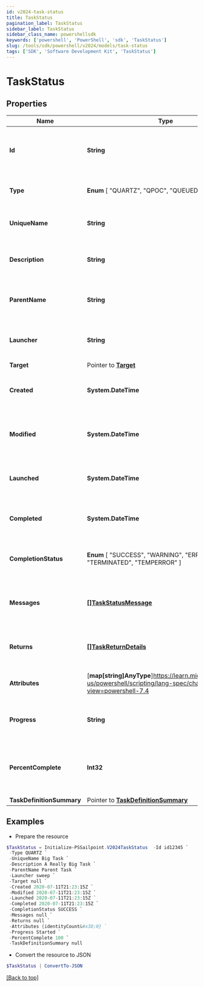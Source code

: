 ```yaml
---
id: v2024-task-status
title: TaskStatus
pagination_label: TaskStatus
sidebar_label: TaskStatus
sidebar_class_name: powershellsdk
keywords: ['powershell', 'PowerShell', 'sdk', 'TaskStatus'] 
slug: /tools/sdk/powershell/v2024/models/task-status
tags: ['SDK', 'Software Development Kit', 'TaskStatus']
---
```



# TaskStatus

## Properties

Name | Type | Description | Notes
------------ | ------------- | ------------- | -------------
**Id** |  **String** | System-generated unique ID of the task this TaskStatus represents | [required]
**Type** |   **Enum** [  "QUARTZ",    "QPOC",    "QUEUED_TASK" ] | Type of task this TaskStatus represents | [required]
**UniqueName** |  **String** | Name of the task this TaskStatus represents | [required]
**Description** |  **String** | Description of the task this TaskStatus represents | [required]
**ParentName** |  **String** | Name of the parent of the task this TaskStatus represents | [required]
**Launcher** |  **String** | Service to execute the task this TaskStatus represents | [required]
**Target** |  Pointer to [**Target**](target) |  | [optional] 
**Created** |  **System.DateTime** | Creation date of the task this TaskStatus represents | [required]
**Modified** |  **System.DateTime** | Last modification date of the task this TaskStatus represents | [required]
**Launched** |  **System.DateTime** | Launch date of the task this TaskStatus represents | [required]
**Completed** |  **System.DateTime** | Completion date of the task this TaskStatus represents | [required]
**CompletionStatus** |   **Enum** [  "SUCCESS",    "WARNING",    "ERROR",    "TERMINATED",    "TEMPERROR" ] | Completion status of the task this TaskStatus represents | [required]
**Messages** |  [**[]TaskStatusMessage**](task-status-message) | Messages associated with the task this TaskStatus represents | [required]
**Returns** |  [**[]TaskReturnDetails**](task-return-details) | Return values from the task this TaskStatus represents | [required]
**Attributes** |  [**map[string]AnyType**]https://learn.microsoft.com/en-us/powershell/scripting/lang-spec/chapter-04?view=powershell-7.4 | Attributes of the task this TaskStatus represents | [required]
**Progress** |  **String** | Current progress of the task this TaskStatus represents | [required]
**PercentComplete** |  **Int32** | Current percentage completion of the task this TaskStatus represents | [required]
**TaskDefinitionSummary** |  Pointer to [**TaskDefinitionSummary**](task-definition-summary) |  | [optional] 

## Examples

- Prepare the resource
```powershell
$TaskStatus = Initialize-PSSailpoint.V2024TaskStatus  -Id id12345 `
 -Type QUARTZ `
 -UniqueName Big Task `
 -Description A Really Big Task `
 -ParentName Parent Task `
 -Launcher sweep `
 -Target null `
 -Created 2020-07-11T21:23:15Z `
 -Modified 2020-07-11T21:23:15Z `
 -Launched 2020-07-11T21:23:15Z `
 -Completed 2020-07-11T21:23:15Z `
 -CompletionStatus SUCCESS `
 -Messages null `
 -Returns null `
 -Attributes {identityCount&#x3D;0} `
 -Progress Started `
 -PercentComplete 100 `
 -TaskDefinitionSummary null
```

- Convert the resource to JSON
```powershell
$TaskStatus | ConvertTo-JSON
```


[[Back to top]](#) 

